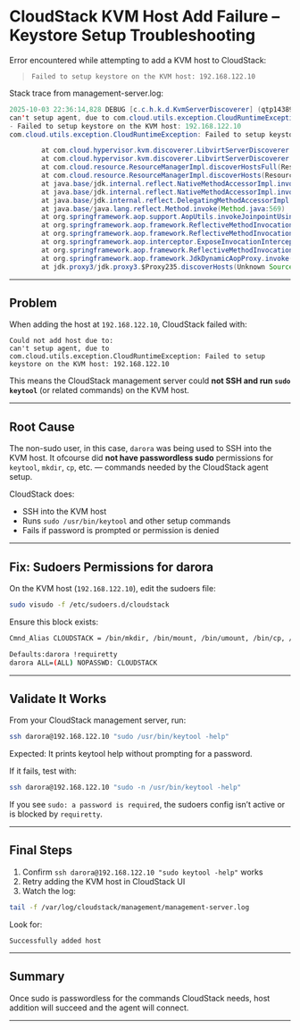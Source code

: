 
# CloudStack KVM Host Add Failure – Keystore Setup Troubleshooting

Error encountered while attempting to add a KVM host to CloudStack:

> `Failed to setup keystore on the KVM host: 192.168.122.10`

Stack trace from management-server.log: 


```java
2025-10-03 22:36:14,828 DEBUG [c.c.h.k.d.KvmServerDiscoverer] (qtp1438988851-25:[ctx-99e0fc72, ctx-e969ec93]) (logid:a67f40bb)  
can't setup agent, due to com.cloud.utils.exception.CloudRuntimeException: Failed to setup keystore on the KVM host: 192.168.122.10 
- Failed to setup keystore on the KVM host: 192.168.122.10 
com.cloud.utils.exception.CloudRuntimeException: Failed to setup keystore on the KVM host: 192.168.122.10

        at com.cloud.hypervisor.kvm.discoverer.LibvirtServerDiscoverer.setupAgentSecurity(LibvirtServerDiscoverer.java:196)
        at com.cloud.hypervisor.kvm.discoverer.LibvirtServerDiscoverer.find(LibvirtServerDiscoverer.java:339)
        at com.cloud.resource.ResourceManagerImpl.discoverHostsFull(ResourceManagerImpl.java:873)
        at com.cloud.resource.ResourceManagerImpl.discoverHosts(ResourceManagerImpl.java:717)
        at java.base/jdk.internal.reflect.NativeMethodAccessorImpl.invoke0(Native Method)
        at java.base/jdk.internal.reflect.NativeMethodAccessorImpl.invoke(NativeMethodAccessorImpl.java:77)
        at java.base/jdk.internal.reflect.DelegatingMethodAccessorImpl.invoke(DelegatingMethodAccessorImpl.java:43)
        at java.base/java.lang.reflect.Method.invoke(Method.java:569)
        at org.springframework.aop.support.AopUtils.invokeJoinpointUsingReflection(AopUtils.java:344)
        at org.springframework.aop.framework.ReflectiveMethodInvocation.invokeJoinpoint(ReflectiveMethodInvocation.java:198)
        at org.springframework.aop.framework.ReflectiveMethodInvocation.proceed(ReflectiveMethodInvocation.java:163)
        at org.springframework.aop.interceptor.ExposeInvocationInterceptor.invoke(ExposeInvocationInterceptor.java:97)
        at org.springframework.aop.framework.ReflectiveMethodInvocation.proceed(ReflectiveMethodInvocation.java:186)
        at org.springframework.aop.framework.JdkDynamicAopProxy.invoke(JdkDynamicAopProxy.java:215)
        at jdk.proxy3/jdk.proxy3.$Proxy235.discoverHosts(Unknown Source)
```

---

## Problem

When adding the host at `192.168.122.10`, CloudStack failed with:

```
Could not add host due to:
can't setup agent, due to com.cloud.utils.exception.CloudRuntimeException: Failed to setup keystore on the KVM host: 192.168.122.10
```

This means the CloudStack management server could **not SSH and run `sudo keytool`** (or related commands) on the KVM host.

---

## Root Cause

The non-sudo user, in this case,  `darora` was being used to SSH into the KVM host. It ofcourse did **not have passwordless sudo** permissions for `keytool`, `mkdir`, `cp`, etc. — commands needed by the CloudStack agent setup.

CloudStack does:

- SSH into the KVM host
- Runs `sudo /usr/bin/keytool` and other setup commands
- Fails if password is prompted or permission is denied

---

## Fix: Sudoers Permissions for darora

On the KVM host (`192.168.122.10`), edit the sudoers file:

```bash
sudo visudo -f /etc/sudoers.d/cloudstack
```

Ensure this block exists:

```bash
Cmnd_Alias CLOUDSTACK = /bin/mkdir, /bin/mount, /bin/umount, /bin/cp, /bin/chmod, /usr/bin/keytool, /bin/keytool, /bin/touch, /bin/find, /bin/df, /bin/ls, /bin/qemu-img

Defaults:darora !requiretty
darora ALL=(ALL) NOPASSWD: CLOUDSTACK
```

---

## Validate It Works

From your CloudStack management server, run:

```bash
ssh darora@192.168.122.10 "sudo /usr/bin/keytool -help"
```

Expected: It prints keytool help without prompting for a password.

If it fails, test with:

```bash
ssh darora@192.168.122.10 "sudo -n /usr/bin/keytool -help"
```

If you see `sudo: a password is required`, the sudoers config isn’t active or is blocked by `requiretty`.

---

## Final Steps

1. Confirm `ssh darora@192.168.122.10 "sudo keytool -help"` works
2. Retry adding the KVM host in CloudStack UI
3. Watch the log:

```bash
tail -f /var/log/cloudstack/management/management-server.log
```

Look for:

```
Successfully added host
```

---

## Summary

Once sudo is passwordless for the commands CloudStack needs, host addition will succeed and the agent will connect.

---